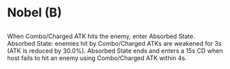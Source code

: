 # Nobel (B)

## 

When Combo/Charged ATK hits the enemy, enter Absorbed State. Absorbed State: enemies hit by Combo/Charged ATKs are weakened for 3s (ATK is reduced by 30.0%). Absorbed State ends and enters a 15s CD when host fails to hit an enemy using Combo/Charged ATK within 4s.